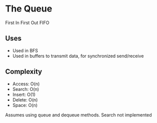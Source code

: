 # The Queue
First In First Out FIFO

## Uses
* Used in BFS
* Used in buffers to transmit data, for synchronized send/receive

## Complexity
* Access: O(n)
* Search: O(n)
* Insert: O(1)
* Delete: O(n)
* Space:  O(n)

Assumes using queue and dequeue methods.  Search not implemented
